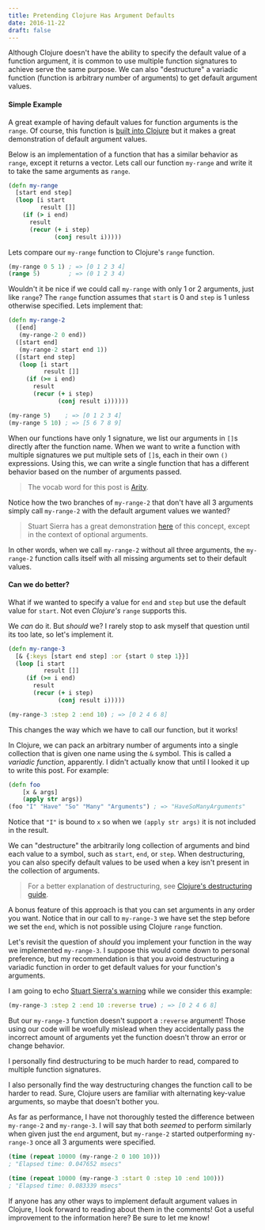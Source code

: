 ```yaml
---
title: Pretending Clojure Has Argument Defaults
date: 2016-11-22
draft: false
---
```


Although Clojure doesn't have the ability to specify the default value of a function argument, it is common to use multiple function signatures to achieve serve the same purpose. We can also "destructure" a variadic function (function is arbitrary number of arguments) to get default argument values.

#### Simple Example

A great example of having default values for function arguments is the `range`. Of course, this function is [built into Clojure](https://clojuredocs.org/clojure.core/range) but it makes a great demonstration of default argument values.

Below is an implementation of a function that has a similar behavior as `range`, except it returns a vector. Lets call our function `my-range` and write it to take the same arguments as `range`.

```clj
(defn my-range
  [start end step]
  (loop [i start
         result []]
    (if (> i end)
      result
      (recur (+ i step)
             (conj result i)))))
```

Lets compare our `my-range` function to Clojure's `range` function.

```clj
(my-range 0 5 1) ; => [0 1 2 3 4]
(range 5)        ; => (0 1 2 3 4)
```

Wouldn't it be nice if we could call `my-range` with only 1 or 2 arguments, just like `range`? The `range` function assumes that `start` is 0 and `step` is 1 unless otherwise specified. Lets implement that:

```clj
(defn my-range-2
  ([end]
   (my-range-2 0 end))
  ([start end]
   (my-range-2 start end 1))
  ([start end step]
   (loop [i start
          result []]
     (if (>= i end)
       result
       (recur (+ i step)
              (conj result i))))))

(my-range 5)    ; => [0 1 2 3 4]
(my-range 5 10) ; => [5 6 7 8 9]
```

When our functions have only 1 signature, we list our arguments in `[]`s directly after the function name. When we want to write a function with multiple signatures we put multiple sets of `[]`s, each in their own `()` expressions. Using this, we can write a single function that has a different behavior based on the number of arguments passed.

>The vocab word for this post is [Arity](https://en.wikipedia.org/wiki/Arity).

Notice how the two branches of `my-range-2` that don't have all 3 arguments simply call `my-range-2` with the default argument values we wanted?

>Stuart Sierra has a great demonstration [here](https://stuartsierra.com/2015/06/01/clojure-donts-optional-arguments-with-varargs) of this concept, except in the context of optional arguments.

In other words, when we call `my-range-2` without all three arguments, the `my-range-2` function calls itself with all missing arguments set to their default values.

#### Can we do better?

What if we wanted to specify a value for `end` and `step` but use the default value for `start`. Not even *Clojure's* `range` supports this.

We *can* do it. But *should* we? I rarely stop to ask myself that question until its too late, so let's implement it.

```clj
(defn my-range-3
  [& {:keys [start end step] :or {start 0 step 1}}]
  (loop [i start
          result []]
     (if (>= i end)
       result
       (recur (+ i step)
              (conj result i)))))

(my-range-3 :step 2 :end 10) ; => [0 2 4 6 8]
```

This changes the way which we have to call our function, but it works!

In Clojure, we can pack an arbitrary number of arguments into a single collection that is given one name using the `&` symbol. This is called a *variadic function*, apparently. I didn't actually know that until I looked it up to write this post. For example:

```clj
(defn foo
    [x & args]
    (apply str args))
(foo "I" "Have" "So" "Many" "Arguments") ; => "HaveSoManyArguments"
```
Notice that `"I"` is bound to `x` so when we `(apply str args)` it is not included in the result.

We can "destructure" the arbitrarily long collection of arguments and bind each value to a symbol, such as `start`, `end`, or `step`. When destructuring, you can also specify default values to be used when a key isn't present in the collection of arguments.

>For a better explanation of destructuring, see [Clojure's destructuring guide](http://clojure.org/guides/destructuring).

A bonus feature of this approach is that you can set arguments in any order you want. Notice that in our call to `my-range-3` we have set the step before we set the `end`, which is not possible using Clojure `range` function.

Let's revisit the question of *should* you implement your function in the way we implemented `my-range-3`. I suppose this would come down to personal preference, but my recommendation is that you avoid destructuring a variadic function in order to get default values for your function's arguments.

I am going to echo [Stuart Sierra's warning](https://stuartsierra.com/2015/06/01/clojure-donts-optional-arguments-with-varargs) while we consider this example:

```clj
(my-range-3 :step 2 :end 10 :reverse true) ; => [0 2 4 6 8]
```

But our `my-range-3` function doesn't support a `:reverse` argument! Those using our code will be woefully mislead when they accidentally pass the incorrect amount of arguments yet the function doesn't throw an error or change behavior.

I personally find destructuring to be much harder to read, compared to multiple function signatures.

I also personally find the way destructuring changes the function call to be harder to read. Sure, Clojure users are familiar with alternating key-value arguments, so maybe that doesn't bother you.

As far as performance, I have not thoroughly tested the difference between `my-range-2` and `my-range-3`. I will say that both *seemed* to perform similarly when given just the `end` argument, but `my-range-2` started outperforming `my-range-3` once all 3 arguments were specified.

```clj
(time (repeat 10000 (my-range-2 0 100 10)))
; "Elapsed time: 0.047652 msecs"

(time (repeat 10000 (my-range-3 :start 0 :step 10 :end 100)))
; "Elapsed time: 0.083339 msecs"
```

If anyone has any other ways to implement default argument values in Clojure, I look forward to reading about them in the comments! Got a useful improvement to the information here? Be sure to let me know!
